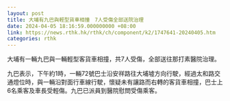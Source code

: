 ```yaml
---
layout: post
title: 大埔有九巴與輕型貨車相撞　7人受傷全部送院治理
date: 2024-04-05 18:16:59.000000000 +08:00
link: https://news.rthk.hk/rthk/ch/component/k2/1747641-20240405.htm
categories: rthk
---
```


大埔有一輛九巴與一輛輕型客貨車相撞，共7人受傷，全部送往那打素醫院治理。

九巴表示，下午約1時，一輛72號巴士沿安祥路往大埔墟方向行駛，經過太和路交通燈位時，與一輛沿對面行車線行駛，懷疑未有讓路而右轉的客貨車相撞，巴士上6名乘客及車長受輕傷。九巴已派員到醫院慰問受傷乘客。
